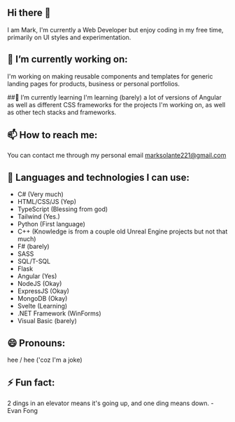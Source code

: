 ## Hi there 👋
 I am Mark, I'm currently a Web Developer but enjoy coding in my free time, primarily on UI styles and experimentation.

## 🔭 I’m currently working on:
I'm working on making reusable components and templates for generic landing pages for products, business or personal portfolios.

##🌱 I’m currently learning
I'm learning (barely) a lot of versions of Angular as well as different CSS frameworks for the projects I'm working on, as well as other tech stacks and frameworks.

## 📫 How to reach me: 
You can contact me through my personal email marksolante221@gmail.com

## 👾 Languages and technologies I can use:
- C# (Very much)
- HTML/CSS/JS (Yep)
- TypeScript (Blessing from god)
- Tailwind (Yes.)
- Python (First language)
- C++ (Knowledge is from a couple old Unreal Engine projects but not that much)
- F# (barely)
- SASS
- SQL/T-SQL
- Flask
- Angular (Yes)
- NodeJS (Okay)
- ExpressJS (Okay)
- MongoDB (Okay)
- Svelte (Learning)
- .NET Framework (WinForms)
- Visual Basic (barely)
## 😄 Pronouns: 
hee / hee ('coz I'm a joke)
## ⚡ Fun fact: 
2 dings in an elevator means it's going up, and one ding means down.
    - Evan Fong
